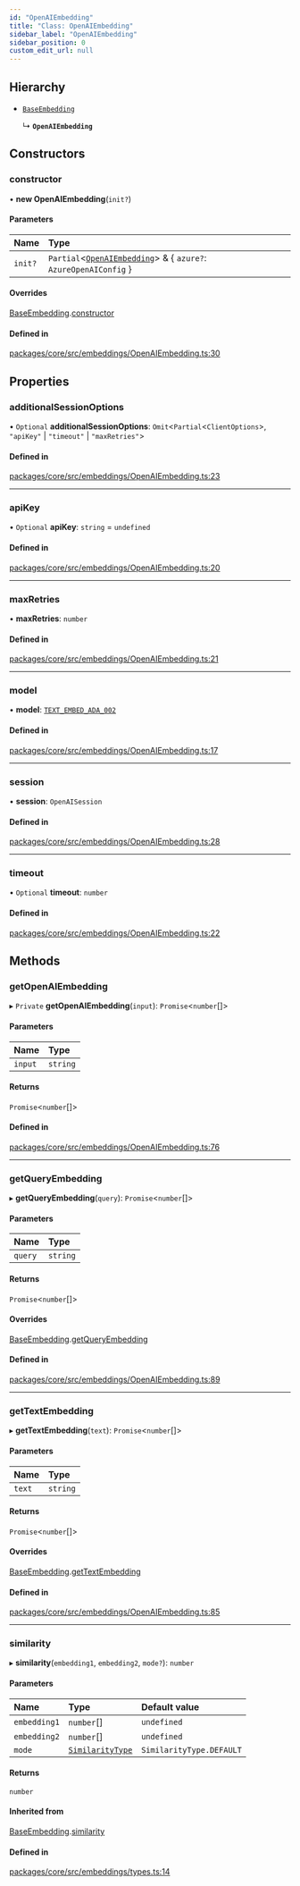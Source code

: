 ```yaml
---
id: "OpenAIEmbedding"
title: "Class: OpenAIEmbedding"
sidebar_label: "OpenAIEmbedding"
sidebar_position: 0
custom_edit_url: null
---
```


## Hierarchy

- [`BaseEmbedding`](BaseEmbedding.md)

  ↳ **`OpenAIEmbedding`**

## Constructors

### constructor

• **new OpenAIEmbedding**(`init?`)

#### Parameters

| Name    | Type                                                                                    |
| :------ | :-------------------------------------------------------------------------------------- |
| `init?` | `Partial`<[`OpenAIEmbedding`](OpenAIEmbedding.md)\> & { `azure?`: `AzureOpenAIConfig` } |

#### Overrides

[BaseEmbedding](BaseEmbedding.md).[constructor](BaseEmbedding.md#constructor)

#### Defined in

[packages/core/src/embeddings/OpenAIEmbedding.ts:30](https://github.com/run-llama/LlamaIndexTS/blob/f0be933/packages/core/src/embeddings/OpenAIEmbedding.ts#L30)

## Properties

### additionalSessionOptions

• `Optional` **additionalSessionOptions**: `Omit`<`Partial`<`ClientOptions`\>, `"apiKey"` \| `"timeout"` \| `"maxRetries"`\>

#### Defined in

[packages/core/src/embeddings/OpenAIEmbedding.ts:23](https://github.com/run-llama/LlamaIndexTS/blob/f0be933/packages/core/src/embeddings/OpenAIEmbedding.ts#L23)

---

### apiKey

• `Optional` **apiKey**: `string` = `undefined`

#### Defined in

[packages/core/src/embeddings/OpenAIEmbedding.ts:20](https://github.com/run-llama/LlamaIndexTS/blob/f0be933/packages/core/src/embeddings/OpenAIEmbedding.ts#L20)

---

### maxRetries

• **maxRetries**: `number`

#### Defined in

[packages/core/src/embeddings/OpenAIEmbedding.ts:21](https://github.com/run-llama/LlamaIndexTS/blob/f0be933/packages/core/src/embeddings/OpenAIEmbedding.ts#L21)

---

### model

• **model**: [`TEXT_EMBED_ADA_002`](../enums/OpenAIEmbeddingModelType.md#text_embed_ada_002)

#### Defined in

[packages/core/src/embeddings/OpenAIEmbedding.ts:17](https://github.com/run-llama/LlamaIndexTS/blob/f0be933/packages/core/src/embeddings/OpenAIEmbedding.ts#L17)

---

### session

• **session**: `OpenAISession`

#### Defined in

[packages/core/src/embeddings/OpenAIEmbedding.ts:28](https://github.com/run-llama/LlamaIndexTS/blob/f0be933/packages/core/src/embeddings/OpenAIEmbedding.ts#L28)

---

### timeout

• `Optional` **timeout**: `number`

#### Defined in

[packages/core/src/embeddings/OpenAIEmbedding.ts:22](https://github.com/run-llama/LlamaIndexTS/blob/f0be933/packages/core/src/embeddings/OpenAIEmbedding.ts#L22)

## Methods

### getOpenAIEmbedding

▸ `Private` **getOpenAIEmbedding**(`input`): `Promise`<`number`[]\>

#### Parameters

| Name    | Type     |
| :------ | :------- |
| `input` | `string` |

#### Returns

`Promise`<`number`[]\>

#### Defined in

[packages/core/src/embeddings/OpenAIEmbedding.ts:76](https://github.com/run-llama/LlamaIndexTS/blob/f0be933/packages/core/src/embeddings/OpenAIEmbedding.ts#L76)

---

### getQueryEmbedding

▸ **getQueryEmbedding**(`query`): `Promise`<`number`[]\>

#### Parameters

| Name    | Type     |
| :------ | :------- |
| `query` | `string` |

#### Returns

`Promise`<`number`[]\>

#### Overrides

[BaseEmbedding](BaseEmbedding.md).[getQueryEmbedding](BaseEmbedding.md#getqueryembedding)

#### Defined in

[packages/core/src/embeddings/OpenAIEmbedding.ts:89](https://github.com/run-llama/LlamaIndexTS/blob/f0be933/packages/core/src/embeddings/OpenAIEmbedding.ts#L89)

---

### getTextEmbedding

▸ **getTextEmbedding**(`text`): `Promise`<`number`[]\>

#### Parameters

| Name   | Type     |
| :----- | :------- |
| `text` | `string` |

#### Returns

`Promise`<`number`[]\>

#### Overrides

[BaseEmbedding](BaseEmbedding.md).[getTextEmbedding](BaseEmbedding.md#gettextembedding)

#### Defined in

[packages/core/src/embeddings/OpenAIEmbedding.ts:85](https://github.com/run-llama/LlamaIndexTS/blob/f0be933/packages/core/src/embeddings/OpenAIEmbedding.ts#L85)

---

### similarity

▸ **similarity**(`embedding1`, `embedding2`, `mode?`): `number`

#### Parameters

| Name         | Type                                           | Default value            |
| :----------- | :--------------------------------------------- | :----------------------- |
| `embedding1` | `number`[]                                     | `undefined`              |
| `embedding2` | `number`[]                                     | `undefined`              |
| `mode`       | [`SimilarityType`](../enums/SimilarityType.md) | `SimilarityType.DEFAULT` |

#### Returns

`number`

#### Inherited from

[BaseEmbedding](BaseEmbedding.md).[similarity](BaseEmbedding.md#similarity)

#### Defined in

[packages/core/src/embeddings/types.ts:14](https://github.com/run-llama/LlamaIndexTS/blob/f0be933/packages/core/src/embeddings/types.ts#L14)
